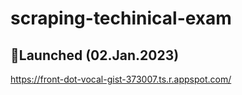 # scraping-techinical-exam

## 🚀Launched (02.Jan.2023)
https://front-dot-vocal-gist-373007.ts.r.appspot.com/
